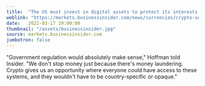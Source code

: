 ```yaml
---
title:  "The US must invest in digital assets to protect its interests, Chainalysis founder tells Congress. He joins a chorus of experts calling on policymakers to prioritize crypto."
weblink: "https://markets.businessinsider.com/news/currencies/crypto-senate-hearing-ukraine-russia-opportunity-war-transparency-finance-chainalysis-2022-3"
date:   2022-03-17 19:00:00
thumbnail: "/assets/businessinsider.jpg"
source: markets.businessinsider.com
jumbotron: false
---
```

"Government regulation would absolutely make sense," Hoffman told Insider. "We don't stop money just because there's money laundering. Crypto gives us an opportunity where everyone could have access to these systems, and they wouldn't have to be country-specific or opaque."
